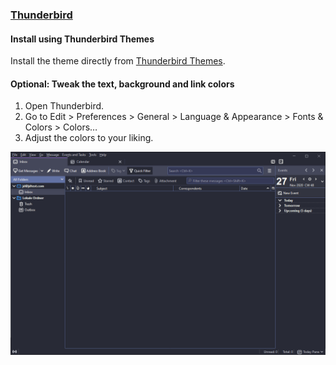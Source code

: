 ### [Thunderbird](https://www.thunderbird.net/en-US/)

#### Install using Thunderbird Themes

Install the theme directly from [Thunderbird Themes](https://addons.thunderbird.net/en-US/thunderbird/addon/dracula-theme-for-thunderbird/).

#### Optional: Tweak the text, background and link colors
1. Open Thunderbird.
2. Go to Edit > Preferences > General > Language & Appearance > Fonts & Colors > Colors…
3. Adjust the colors to your liking.

![Dialog](https://raw.githubusercontent.com/dracula/thunderbird/master/screenshot.png)
